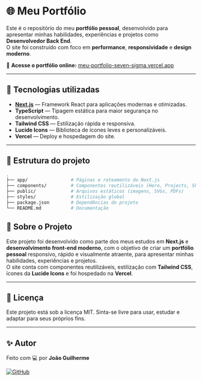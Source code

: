 # 🌐 Meu Portfólio

Este é o repositório do meu **portfólio pessoal**, desenvolvido para apresentar minhas habilidades, experiências e projetos como **Desenvolvedor Back End**.  
O site foi construído com foco em **performance**, **responsividade** e **design moderno**.

🔗 **Acesse o portfólio online:** [meu-portfolio-seven-sigma.vercel.app](https://meu-portfolio-seven-sigma.vercel.app)

---

## 🚀 Tecnologias utilizadas
- **[Next.js](https://nextjs.org/)** — Framework React para aplicações modernas e otimizadas.
- **TypeScript** — Tipagem estática para maior segurança no desenvolvimento.
- **Tailwind CSS** — Estilização rápida e responsiva.
- **Lucide Icons** — Biblioteca de ícones leves e personalizáveis.
- **Vercel** — Deploy e hospedagem do site.

---

## 📂 Estrutura do projeto
```bash
.
├── app/                # Páginas e roteamento do Next.js
├── components/         # Componentes reutilizáveis (Hero, Projects, Skills, etc.)
├── public/             # Arquivos estáticos (imagens, SVGs, PDFs)
├── styles/             # Estilização global
├── package.json        # Dependências do projeto
└── README.md           # Documentação

```

## 👤 Sobre o Projeto

Este projeto foi desenvolvido como parte dos meus estudos em **Next.js** e **desenvolvimento front-end moderno**, com o objetivo de criar um **portfólio pessoal** responsivo, rápido e visualmente atraente, para apresentar minhas habilidades, experiências e projetos.  
O site conta com componentes reutilizáveis, estilização com **Tailwind CSS**, ícones da **Lucide Icons** e foi hospedado na **Vercel**.

---

## 📄 Licença

Este projeto está sob a licença MIT. Sinta-se livre para usar, estudar e adaptar para seus próprios fins.

---

## ✨ Autor

Feito com 💻 por **João Guilherme**  

[![GitHub](https://img.shields.io/badge/GitHub-gray?logo=github&style=flat-square)](https://github.com/JoaoGui1430)

